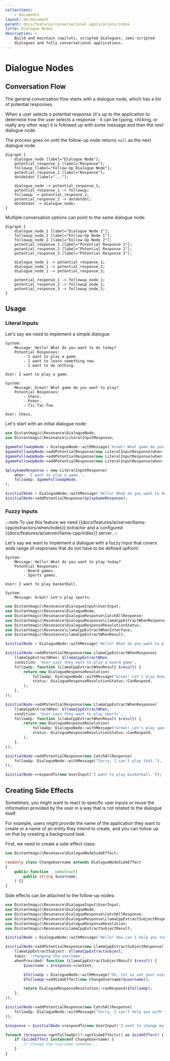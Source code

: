 ```yaml
---
collections: 
    - documents
layout: dm:document
parent: docs/features/conversational-applications/index
title: Dialogue Nodes
description: >
    Build and maintain copilots, scripted dialogues, semi-scripted
    dialogues and fully conversational applications.
---
```


# Dialogue Nodes

## Conversation Flow

The general conversation flow starts with a dialogue node, which has a list of
potential responses. 

When a user selects a potential response (it's up to the application to 
determine how the user selects a response - it can be typing, clicking, or 
really any other way) it is followed up with some message and then the next 
dialogue node.

The process goes on until the follow-up node returns `null` as the next 
dialogue node.

```graphviz render
digraph { 
    dialogue_node [label="Dialogue Node"];
    potential_response_1 [label="Response"];
    followup [label="Follow-Up Dialogue Node"];
    potential_response_2 [label="Response"];
    dotdotdot [label="..."];

    dialogue_node -> potential_response_1;
    potential_response_1 -> followup;
    followup -> potential_response_2;
    potential_response_2 -> dotdotdot;
    dotdotdot -> dialogue_node;
}
```

Multiple conversation options can point to the same dialogue node:

```graphviz render
digraph { 
    dialogue_node_1 [label="Dialogue Node 1"];
    followup_node_1 [label="Follow-Up Node 1"];
    followup_node_2 [label="Follow-Up Node 2"];
    potential_response_1 [label="Potential Response 1"];
    potential_response_2 [label="Potential Response 2"];
    potential_response_3 [label="Potential Response 3"];

    dialogue_node_1 -> potential_response_1;
    dialogue_node_1 -> potential_response_2;
    dialogue_node_1 -> potential_response_3;

    potential_response_1 -> followup_node_1;
    potential_response_2 -> followup_node_1;
    potential_response_3 -> followup_node_2;
}
```

## Usage

### Literal Inputs

Let's say we need to implement a simple dialogue:

```
System: 
    Message: Hello! What do you want to do today?
    Potential Responses:
        - I want to play a game.
        - I want to learn something new.
        - I want to do nothing.

User: I want to play a game.

System: 
    Message: Great! What game do you want to play?
    Potential Responses:
        - Chess.
        - Poker.
        - Tic-Tac-Toe.

User: Chess.
```

Let's start with an initial dialogue node:

```php
use Distantmagic\Resonance\DialogueNode;
use Distantmagic\Resonance\LiteralInputResponse;

$gameFollowUpNode = DialogueNode::withMessage('Great! What game do you want to play?');
$gameFollowUpNode->addPotentialResponse(new LiteralInputResponse(when: 'Chess.', followUp: null));
$gameFollowUpNode->addPotentialResponse(new LiteralInputResponse(when: 'Poker.', followUp: null));
$gameFollowUpNode->addPotentialResponse(new LiteralInputResponse(when: 'Tic-Tac-Toe.', followUp: null));

$playGameResponse = new LiteralInputResponse(
    when: 'I want to play a game.',
    followUp: $gameFollowUpNode,
);

$initialNode = DialogueNode::withMessage('Hello! What do you want to do today?');
$initialNode->addPotentialResponse($playGameResponse);
```

### Fuzzy Inputs

:::note
To use this feature we need 
{{docs/features/ai/server/llama-cpp/extractors/when/index}}
extractor and a configured {{docs/features/ai/server/llama-cpp/index}} server.
:::

Let's say we want to implement a dialogue with a fuzzy input that covers 
wide range of responses that do not have to be defined upfront:

```
System: 
    Message: Hello! What do you want to play today?
    Potential Responses:
        - Board games.
        - Sports games.

User: I want to play basketball.

System: 
    Message: Great! Let's play sports.
```

```php
use Distantmagic\Resonance\DialogueInput\UserInput;
use Distantmagic\Resonance\DialogueNode;
use Distantmagic\Resonance\DialogueResponse\CatchAllResponse;
use Distantmagic\Resonance\DialogueResponse\LlamaCppExtractWhenResponse;
use Distantmagic\Resonance\DialogueResponseResolutionStatus;
use Distantmagic\Resonance\LlamaCppExtractWhenInterface;
use Distantmagic\Resonance\LlamaCppExtractWhenResult;

$initialNode = DialogueNode::withMessage('Hello! What do you want to play today?');

$initialNode->addPotentialResponse(new LlamaCppExtractWhenResponse(
    llamaCppExtractWhen: $llamaCppExtractWhen,
    condition: 'User says they want to play a board game',
    followUp: function (LlamaCppExtractWhenResult $result) {
        return new DialogueResponseResolution(
            followUp: DialogueNode::withMessage("Great! Let's play board games."),
            status: DialogueResponseResolutionStatus::CanRespond,
        );
    },
));

$initialNode->addPotentialResponse(new LlamaCppExtractWhenResponse(
    llamaCppExtractWhen: $llamaCppExtractWhen,
    condition: 'User says they want to play sports',
    followUp: function (LlamaCppExtractWhenResult $result) {
        return new DialogueResponseResolution(
            followUp: DialogueNode::withMessage("Great! Let's play sports."),
            status: DialogueResponseResolutionStatus::CanRespond,
        );
    },
));

$initialNode->addPotentialResponse(new CatchAllResponse(
    followUp: DialogueNode::withMessage("Sorry, I can't play that."),
));

$initialNode->respondTo(new UserInput('I want to play basketball.'));
```

## Creating Side Effects

Sometimes, you might want to react to specific user inputs or reuse the 
information provided by the user in a way that is not related to the dialogue
itself.

For example, users might provide the name of the application they want to create
or a name of an entity they intend to create, and you can follow up on that by
creating a background task.

First, we need to create a side-effect class:

```php
use Distantmagic\Resonance\DialogueNodeSideEffect;

readonly class ChangeUsername extends DialogueNodeSideEffect
{
    public function __construct(
        public string $username,
    ) {}
}
```

Side effects can be attached to the follow-up nodes:

```php
use Distantmagic\Resonance\DialogueInput\UserInput;
use Distantmagic\Resonance\DialogueNode;
use Distantmagic\Resonance\DialogueResponse\CatchAllResponse;
use Distantmagic\Resonance\DialogueResponse\LlamaCppExtractSubjectResponse;
use Distantmagic\Resonance\DialogueResponseResolution;
use Distantmagic\Resonance\LlamaCppExtractSubjectResult;

$initialNode = DialogueNode::withMessage('Hello! How can I help you today?');

$initialNode->addPotentialResponse(new LlamaCppExtractSubjectResponse(
    llamaCppExtractSubject: $llamaCppExtractSubject,
    topic: 'changing the username',
    whenProvided: function (LlamaCppExtractSubjectResult $result) {
        $username = $response->content;

        $followUp = DialogueNode::withMessage("Ok, let us set your username to: $username.");
        $followUp->addSideEffect(new ChangeUsername($username));

        return DialogueResponseResolution::canRespond($followUp);
    },
));

$initialNode->addPotentialResponse(new CatchAllResponse(
    followUp: DialogueNode::withMessage("Sorry, I can't help you with that."),
));

$response = $initialNode->respondTo(new UserInput('I want to change my username to foo_bar.'));

foreach ($response->getFollowUp()?->getSideEffects() as $sideEffect) {
    if ($sideEffect instanceof ChangeUsername) {
        // change the username somehow...
    }
}
```
